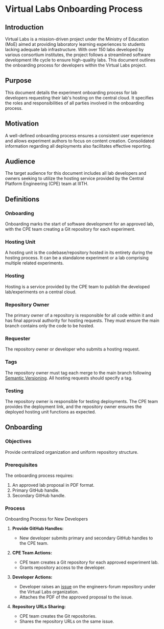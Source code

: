 # Virtual Labs Onboarding Process

## Introduction

Virtual Labs is a mission-driven project under the Ministry of Education (MoE) aimed at providing laboratory learning experiences to students lacking adequate lab infrastructure. With over 150 labs developed by various consortium institutes, the project follows a streamlined software development life cycle to ensure high-quality labs. This document outlines the onboarding process for developers within the Virtual Labs project.

## Purpose

This document details the experiment onboarding process for lab developers requesting their lab's hosting on the central cloud. It specifies the roles and responsibilities of all parties involved in the onboarding process.

## Motivation

A well-defined onboarding process ensures a consistent user experience and allows experiment authors to focus on content creation. Consolidated information regarding all deployments also facilitates effective reporting.

## Audience

The target audience for this document includes all lab developers and owners seeking to utilize the hosting service provided by the Central Platform Engineering (CPE) team at IIITH.

## Definitions

### Onboarding
Onboarding marks the start of software development for an approved lab, with the CPE team creating a Git repository for each experiment.

### Hosting Unit
A hosting unit is the codebase/repository hosted in its entirety during the hosting process. It can be a standalone experiment or a lab comprising multiple related experiments.

### Hosting
Hosting is a service provided by the CPE team to publish the developed lab/experiments on a central cloud.

### Repository Owner
The primary owner of a repository is responsible for all code within it and has final approval authority for hosting requests. They must ensure the main branch contains only the code to be hosted.

### Requester
The repository owner or developer who submits a hosting request.

### Tags
The repository owner must tag each merge to the main branch following [Semantic Versioning](https://semver.org/). All hosting requests should specify a tag.

### Testing
The repository owner is responsible for testing deployments. The CPE team provides the deployment link, and the repository owner ensures the deployed hosting unit functions as expected.

## Onboarding

### Objectives
Provide centralized organization and uniform repository structure.

### Prerequisites

The onboarding process requires:
1. An approved lab proposal in PDF format.
2. Primary GitHub handle.
3. Secondary GitHub handle.

### Process

Onboarding Process for New Developers

1. **Provide GitHub Handles:**
   - New developer submits primary and secondary GitHub handles to the CPE team.

2. **CPE Team Actions:**
   - CPE team creates a Git repository for each approved experiment lab.
   - Grants repository access to the developer.

3. **Developer Actions:**
   - Developer raises an [issue](https://github.com/virtual-labs/engineers-forum/issues/new?assignees=&labels=Phase-3%2C+create+experiment+repos&template=experiment-repository-creation-request.md&title=Experiment+Repository+Creation+Request+for+%3Cfill+the+lab+name+here%3E) on the engineers-forum repository under the Virtual Labs organization.
   - Attaches the PDF of the approved proposal to the issue.

4. **Repository URLs Sharing:**
   - CPE team creates the Git repositories.
   - Shares the repository URLs on the same issue.

